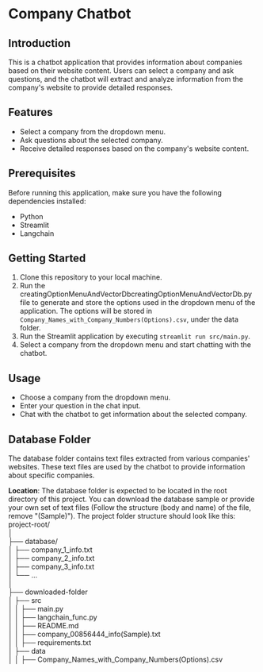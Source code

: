 # Company Chatbot

## Introduction
This is a chatbot application that provides information about companies based on their website content. Users can select a company and ask questions, and the chatbot will extract and analyze information from the company's website to provide detailed responses.

## Features
- Select a company from the dropdown menu.
- Ask questions about the selected company.
- Receive detailed responses based on the company's website content.

## Prerequisites
Before running this application, make sure you have the following dependencies installed:
- Python
- Streamlit
- Langchain

## Getting Started
1. Clone this repository to your local machine.
2. Run the creatingOptionMenuAndVectorDbcreatingOptionMenuAndVectorDb.py file to generate and store the options used in the dropdown menu of the application. The options will be stored in `Company_Names_with_Company_Numbers(Options).csv`, under the data folder.
3. Run the Streamlit application by executing `streamlit run src/main.py`.
4. Select a company from the dropdown menu and start chatting with the chatbot.

## Usage
- Choose a company from the dropdown menu.
- Enter your question in the chat input.
- Chat with the chatbot to get information about the selected company.

## Database Folder

The database folder contains text files extracted from various companies' websites. These text files are used by the chatbot to provide information about specific companies.

**Location**: The database folder is expected to be located in the root directory of this project. You can download the database sample or provide your own set of text files (Follow the structure (body and name) of the file, remove "(Sample)"). The project folder structure should look like this:<br/>
project-root/<br/>
│<br/>
├── database/<br/>
│ ├── company_1_info.txt<br/>
│ ├── company_2_info.txt<br/>
│ ├── company_3_info.txt<br/>
│ └── ...<br/>
│<br/>
├── downloaded-folder<br/>
│ ├── src<br/>
│ │ ├── main.py<br/>
│ │ ├── langchain_func.py<br/>
│ │ ├── README.md<br/>
│ │ ├── company_00856444_info(Sample).txt<br/>
│ │ ├── requirements.txt<br/>
│ ├── data<br/>
│ │ ├── Company_Names_with_Company_Numbers(Options).csv<br/>


